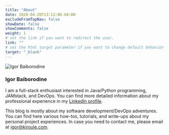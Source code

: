 ```yaml
---
title: "About"
date: 2020-04-26T13:13:06-04:00
excludeFromTopNav: false
showDate: false
showComments: false
weight: 1
# set the link if you want to redirect the user.
link: ""
# set the html target parameter if you want to change default behavior
target: "_blank"
---
```


![Igor Baiborodine](/img/content/page/about/author.jpg) 

### Igor Baiborodine

I am a full-stack enthusiast interested in Java/Python programming, JAMstack, and DevOps. You can find more detailed information about my professional experience in my [LinkedIn profile](https://www.linkedin.com/in/igorbaiborodine).

This blog is mostly about my software development/DevOps adventures. You can find here various how-tos, tutorials, and write-ups about my personal project experiences. In case you need to contact me, please email at [igor@kiroule.com](mailto:igor@kiroule.com).
